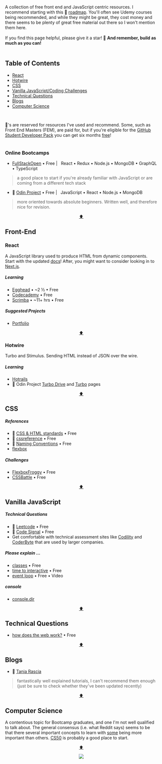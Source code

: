 <div hidden id="top"></div>

A collection of free front end and JavaScript centric resources. I recommend starting with this 💜 [roadmap](https://roadmap.sh/frontend). You'll often see Udemy courses being recommended, and while they might be great, they cost money and there seems to be plenty of great free material out there so I won't mention them here. 
<br>
<br>
If you find this page helpful, please give it a star! 🌟 <strong>And remember, build as much as you can!</strong>
<br>
<br>

## Table of Contents

* [React](#react)
* [Hotwire](#hotwire)
* [CSS](#css)
* [Vanilla JavaScript/Coding Challenges](#vanilla-javascript)
* [Technical Questions](#technical-questions)
* [Blogs](#blogs)
* [Computer Science](#computer-science)

<br>

💜's are reserved for resources I've used and recommend. Some, such as Front End Masters (FEM), are paid for, but if you're eligible for the [GitHub Student Developer Pack](https://education.github.com/pack) you can get six months [free](https://frontendmasters.com/welcome/github-student-developers/)!
<br>
<br>

### Online Bootcamps
* [FullStackOpen](https://fullstackopen.com/en/)  • Free | &nbsp; React • Redux • Node.js • MongoDB • GraphQL • TypeScript <br>
> a good place to start if you're already familiar with JavaScript or are coming from a different tech stack
* 💜 [Odin Project](https://www.theodinproject.com/paths/full-stack-javascript) • Free | &nbsp; JavaScript • React • Node.js • MongoDB
> more oriented towards absolute beginners. Written well, and therefore nice for revision. 

<p align="center"><a href="#top">⬆</a></p>

## Front-End

### React
A JavaScript library used to produce HTML from dynamic components. Start with the updated [docs](https://beta.reactjs.org/)! After, you might want to consider looking in to [Next.js](https://nextjs.org/). 

##### Learning
* [Egghead](https://egghead.io/courses/the-beginner-s-guide-to-react) • ~2 ½ • Free <br>
* [Codecademy](https://www.codecademy.com/learn/react-101) • Free <br>
* [Scrimba](https://scrimba.com/learn/learnreact) • ~11+ hrs • Free

##### Suggested Projects
* [Portfolio](https://github.com/gitname/react-gh-pages)

<p align="center"><a href="#top">⬆</a></p>

### Hotwire
Turbo and Stimulus. Sending HTML instead of JSON over the wire. 

##### Learning
* [Hotrails](https://www.hotrails.dev/)
* 💜 Odin Project [Turbo Drive](https://www.theodinproject.com/lessons/ruby-on-rails-turbo-drive) and [Turbo](https://www.theodinproject.com/lessons/ruby-on-rails-turbo) pages

<p align="center"><a href="#top">⬆</a></p>

## CSS

##### References
* 💜 [CSS & HTML standards](https://codeguide.co/) • Free
* 💜 [cssreference](https://cssreference.io/) • Free
* 💜 [Naming Conventions](https://www.freecodecamp.org/news/css-naming-conventions-that-will-save-you-hours-of-debugging-35cea737d849/) • Free
* [flexbox](https://tobiasahlin.com/blog/common-flexbox-patterns/)

##### Challenges
* [FlexboxFroggy](https://flexboxfroggy.com/) • Free
* [CSSBattle](https://cssbattle.dev/) • Free

<p align="center"><a href="#top">⬆</a></p>

## Vanilla JavaScript

##### Technical Questions
* 💜 [Leetcode](https://leetcode.com/) • Free
* 💜 [Code Signal](https://app.codesignal.com/arcade/code-arcade/at-the-crossroads) • Free
* Get comfortable with technical assessment sites like [Codility](https://app.codility.com/programmers/lessons) and [CoderByte](https://coderbyte.com/) that are used by larger companies.

##### Please explain ...
* [classes](https://www.freecodecamp.org/news/javascript-classes-how-they-work-with-use-case/#what-are-classes-in-javascript) • Free 
* [time to interactive](https://www.builder.io/blog/the-ultimate-guide-to-optimizing-javascript-for-quick-page-loads) • Free 
* [event loop](https://www.youtube.com/watch?v=8aGhZQkoFbQ) • Free • Video

##### console
* [console.dir](https://developer.mozilla.org/en-US/docs/Web/API/console/dir)

<p align="center"><a href="#top">⬆</a></p>

## Technical Questions
* [how does the web work?](https://developer.mozilla.org/en-US/docs/Learn/Getting_started_with_the_web/How_the_Web_works) • Free 

<p align="center"><a href="#top">⬆</a></p>

## Blogs

* 💜 [Tania Rascia](https://www.taniarascia.com/)
> fantastically well explained tutorials, I can't recommend them enough (just be sure to check whether they've been updated recently)

<p align="center"><a href="#top">⬆</a></p>

## Computer Science

A contentious topic for Bootcamp graduates, and one I'm not well qualified to talk about. The general consensus (i.e. what Reddit says) seems to be that there several important concepts to learn with [some](https://benmccormick.org/2018/02/20/cs-for-fe/) being more important than others. [CS50](https://pll.harvard.edu/course/cs50-introduction-computer-science?delta=0) is probably a good place to start. 

<p align="center"><a href="#top">⬆</a></p>

<p align="center">
  <img src="https://visitor-badge.laobi.icu/badge?page_id=adrianHards/resources-js" id="counter">
</p>



